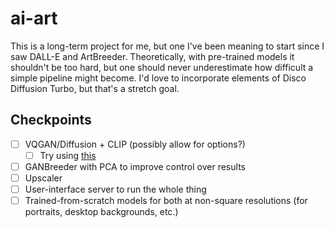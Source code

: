 # ai-art
This is a long-term project for me, but one I've been meaning to start since I saw DALL-E and ArtBreeder. Theoretically, with pre-trained models it shouldn't be too hard, but one should never underestimate how difficult a simple pipeline might become. I'd love to incorporate elements of Disco Diffusion Turbo, but that's a stretch goal.

## Checkpoints
- [ ] VQGAN/Diffusion + CLIP (possibly allow for options?)
  - [ ]  Try using [this](https://github.com/nerdyrodent/CLIP-Guided-Diffusion)
- [ ] GANBreeder with PCA to improve control over results
- [ ] Upscaler
- [ ] User-interface server to run the whole thing
- [ ] Trained-from-scratch models for both at non-square resolutions (for portraits, desktop backgrounds, etc.)
